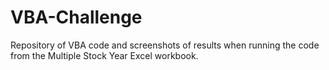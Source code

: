 # VBA-Challenge
Repository of VBA code and screenshots of results when running the code from the Multiple Stock Year Excel workbook.
